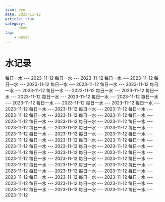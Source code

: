 ```yaml
---
icon: eye
date: 2023-11-12
article: true
category:
    - demo
tag:
    - water
---
```


# 水记录


每日一水 --- 2023-11-12
每日一水 --- 2023-11-12
每日一水 --- 2023-11-12
每日一水 --- 2023-11-12
每日一水 --- 2023-11-12
每日一水 --- 2023-11-12
每日一水 --- 2023-11-12
每日一水 --- 2023-11-12
每日一水 --- 2023-11-12
每日一水 --- 2023-11-12
每日一水 --- 2023-11-12
每日一水 --- 2023-11-12
每日一水 --- 2023-11-12
每日一水 --- 2023-11-12
每日一水 --- 2023-11-12
每日一水 --- 2023-11-12
每日一水 --- 2023-11-12
每日一水 --- 2023-11-12
每日一水 --- 2023-11-12
每日一水 --- 2023-11-12
每日一水 --- 2023-11-12
每日一水 --- 2023-11-12
每日一水 --- 2023-11-12
每日一水 --- 2023-11-12
每日一水 --- 2023-11-12
每日一水 --- 2023-11-12
每日一水 --- 2023-11-12
每日一水 --- 2023-11-12
每日一水 --- 2023-11-12
每日一水 --- 2023-11-12
每日一水 --- 2023-11-12
每日一水 --- 2023-11-12
每日一水 --- 2023-11-12
每日一水 --- 2023-11-12
每日一水 --- 2023-11-12
每日一水 --- 2023-11-12
每日一水 --- 2023-11-12
每日一水 --- 2023-11-12
每日一水 --- 2023-11-12
每日一水 --- 2023-11-12
每日一水 --- 2023-11-12
每日一水 --- 2023-11-12
每日一水 --- 2023-11-12
每日一水 --- 2023-11-12
每日一水 --- 2023-11-12
每日一水 --- 2023-11-12
每日一水 --- 2023-11-12
每日一水 --- 2023-11-12
每日一水 --- 2023-11-12
每日一水 --- 2023-11-12
每日一水 --- 2023-11-12
每日一水 --- 2023-11-12
每日一水 --- 2023-11-12
每日一水 --- 2023-11-12
每日一水 --- 2023-11-12
每日一水 --- 2023-11-12
每日一水 --- 2023-11-12
每日一水 --- 2023-11-12
